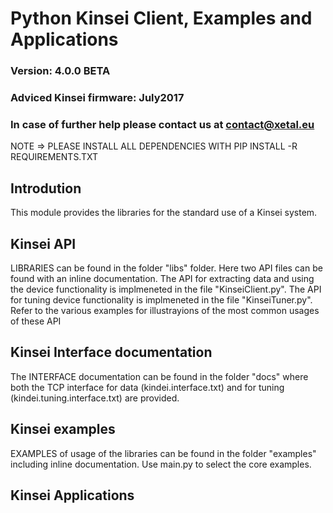 # Python Kinsei Client, Examples and Applications 
### Version: 4.0.0 BETA
### Adviced Kinsei firmware: July2017
### In case of further help please contact us at contact@xetal.eu

NOTE => PLEASE INSTALL ALL DEPENDENCIES WITH PIP INSTALL -R REQUIREMENTS.TXT

## Introdution
This module provides the libraries for the standard use of a Kinsei system.

## Kinsei API
LIBRARIES can be found in the folder "libs" folder. Here two API files can be found with an inline documentation. 
The API for extracting data and using the device functionality is implmeneted in the file "KinseiClient.py".
The API for tuning device functionality is implmeneted in the file "KinseiTuner.py".
Refer to the various examples for illustrayions of the most common usages of these API

## Kinsei Interface documentation
The INTERFACE documentation can be found in the folder "docs" where both the TCP interface for data (kindei.interface.txt) and for tuning (kindei.tuning.interface.txt) are provided.

## Kinsei examples
EXAMPLES of usage of the libraries can be found in the folder "examples" including inline documentation. Use main.py to select the core examples.

## Kinsei Applications

